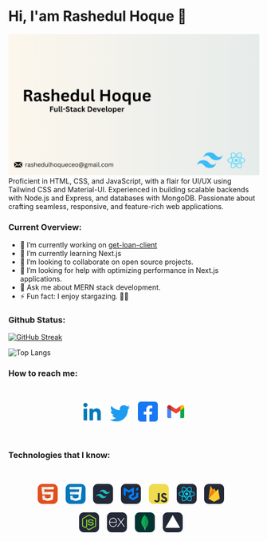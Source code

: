 # Hi, I'am Rashedul Hoque 👋

![The San Juan Mountains are beautiful!](https://raw.githubusercontent.com/Rashedul-Hoque-Rashed/Rashedul-Hoque-Rashed/main/asset/Github%20Cover.png "San Juan Mountains")
Proficient in HTML, CSS, and JavaScript, with a flair for UI/UX using Tailwind CSS and Material-UI. Experienced in building scalable backends with Node.js and Express, and databases with MongoDB. Passionate about crafting seamless, responsive, and feature-rich web applications.


### Current Overview:

- 🔭 I’m currently working on [get-loan-client](https://github.com/Rashedul-Hoque-Rashed/get-loan-client)
- 🌱 I’m currently learning Next.js
- 👯 I’m looking to collaborate on open source projects.
- 🤔 I’m looking for help with optimizing performance in Next.js applications.
- 💬 Ask me about MERN stack development.
- ⚡ Fun fact: I enjoy stargazing. 🌌✨


### Github Status:

[![GitHub Streak](https://github-readme-streak-stats.herokuapp.com?user=Rashedul-Hoque-Rashed&theme=transparent)](https://git.io/streak-stats)

![Top Langs](https://github-readme-stats.vercel.app/api/top-langs/?username=Rashedul-Hoque-Rashed&layout=compact&theme=transparent)


### How to reach me:

<div align="center">
&nbsp;&nbsp;&nbsp;
&nbsp;&nbsp;&nbsp;

<a href="https://www.linkedin.com/in/rashedul-hoque-rashed/"><img src="https://raw.githubusercontent.com/Rashedul-Hoque-Rashed/Rashedul-Hoque-Rashed/main/asset/icons/icon4.png" alt="icon | LinkedIn" width="40px"/></a>&nbsp;&nbsp;&nbsp;
<a href="https://twitter.com/Rashedul2Hoque"><img src="https://raw.githubusercontent.com/Rashedul-Hoque-Rashed/Rashedul-Hoque-Rashed/main/asset/icons/icon2.png" alt="icon | Twitter" width="40px"/></a>&nbsp;&nbsp;&nbsp;
<a href="https://www.facebook.com/profile.php?id=61551070270317"><img src="https://raw.githubusercontent.com/Rashedul-Hoque-Rashed/Rashedul-Hoque-Rashed/main/asset/icons/icon1.png" alt="icon | Facebook" width="40px" /></a>&nbsp;&nbsp;&nbsp;
<a href="mailto:rashedulhoqueceo@gmail.com"><img src="https://raw.githubusercontent.com/Rashedul-Hoque-Rashed/Rashedul-Hoque-Rashed/main/asset/icons/icon3.png" alt="icon | Facebook" width="40px" /></a>

</div>
&nbsp;&nbsp;&nbsp;
&nbsp;&nbsp;&nbsp;

### Technologies that I know:

<div align="center">
&nbsp;&nbsp;&nbsp;
&nbsp;&nbsp;&nbsp;

<img src="https://raw.githubusercontent.com/Rashedul-Hoque-Rashed/Rashedul-Hoque-Rashed/97a4296b821c2e138fcd27d92441ffb79d15d903/asset/icons/HTML.svg" alt="icon | HTML" width="40px" />&nbsp;&nbsp;&nbsp;
<img src="https://raw.githubusercontent.com/Rashedul-Hoque-Rashed/Rashedul-Hoque-Rashed/97a4296b821c2e138fcd27d92441ffb79d15d903/asset/icons/CSS.svg" alt="icon | CSS" width="40px" />&nbsp;&nbsp;&nbsp;
<img src="https://raw.githubusercontent.com/Rashedul-Hoque-Rashed/Rashedul-Hoque-Rashed/97a4296b821c2e138fcd27d92441ffb79d15d903/asset/icons/TailwindCSS-Dark.svg" alt="icon | TailwindCSS" width="40px" />&nbsp;&nbsp;&nbsp;
<img src="https://raw.githubusercontent.com/Rashedul-Hoque-Rashed/Rashedul-Hoque-Rashed/97a4296b821c2e138fcd27d92441ffb79d15d903/asset/icons/MaterialUI-Dark.svg" alt="icon | MaterialUI" width="40px" />&nbsp;&nbsp;&nbsp;
<img src="https://raw.githubusercontent.com/Rashedul-Hoque-Rashed/Rashedul-Hoque-Rashed/97a4296b821c2e138fcd27d92441ffb79d15d903/asset/icons/JavaScript.svg" alt="icon | Java Script" width="40px" />&nbsp;&nbsp;&nbsp;
<img src="https://raw.githubusercontent.com/Rashedul-Hoque-Rashed/Rashedul-Hoque-Rashed/97a4296b821c2e138fcd27d92441ffb79d15d903/asset/icons/React-Dark.svg" alt="icon | React" width="40px" />&nbsp;&nbsp;&nbsp;
<img src="https://raw.githubusercontent.com/Rashedul-Hoque-Rashed/Rashedul-Hoque-Rashed/97a4296b821c2e138fcd27d92441ffb79d15d903/asset/icons/Firebase-Dark.svg" alt="icon | Firebase" width="40px" />&nbsp;&nbsp;&nbsp;

<img src="https://raw.githubusercontent.com/Rashedul-Hoque-Rashed/Rashedul-Hoque-Rashed/97a4296b821c2e138fcd27d92441ffb79d15d903/asset/icons/NodeJS-Dark.svg" alt="icon | NodeJS" width="40px" />&nbsp;&nbsp;&nbsp;
<img src="https://raw.githubusercontent.com/Rashedul-Hoque-Rashed/Rashedul-Hoque-Rashed/97a4296b821c2e138fcd27d92441ffb79d15d903/asset/icons/ExpressJS-Dark.svg" alt="icon | ExpressJS" width="40px" />&nbsp;&nbsp;&nbsp;
<img src="https://raw.githubusercontent.com/Rashedul-Hoque-Rashed/Rashedul-Hoque-Rashed/97a4296b821c2e138fcd27d92441ffb79d15d903/asset/icons/MongoDB.svg" alt="icon | MongoDB" width="40px" />&nbsp;&nbsp;&nbsp;
<img src="https://raw.githubusercontent.com/Rashedul-Hoque-Rashed/Rashedul-Hoque-Rashed/97a4296b821c2e138fcd27d92441ffb79d15d903/asset/icons/Vercel-Dark.svg" alt="icon | Vercel" width="40px" />&nbsp;&nbsp;&nbsp;


</div>
